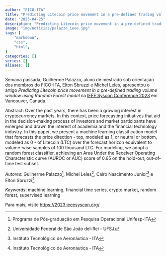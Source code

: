 ```yaml
---
author: "FICO-ITA"
title: "Predicting Litecoin price movement in a pre-defined trading volume window using Random Forest model."
date: "2023-04-25"
description: "Predicting Litecoin price movement in a pre-defined trading volume window using Random Forest model."
image: "img/noticias/palazzo_ieee.jpg"
tags: [
    "markdown",
    "css",
    "html",
]
categories: []
series: []
aliases: []
---
```


Semana passada, Guilherme Palazzo, aluno de mestrado sob orientação dos membros do FICO-ITA, Elton Sbruzzi e Michel Leles, apresentou o artigo *Predicting Litecoin price movement in a pre-defined trading volume window using Random Forest model* na [IEEE Syscon Conference 2023](https://2023.ieeesyscon.org/) em Vancouver, Canada.

Abstract: Over the past years, there has been a growing interest in cryptocurrency markets. In this context, price forecasting initiatives that aid in the decision-making process of investors and market participants have emerged and drawn the interest of academia and the financial technology industry. In this paper, we present a machine learning classification model that forecasts the price direction - top, modeled as 1, or neutral or bottom, modeled as 0 - of Litecoin (LTC) over the forecast horizon equivalent to volume-wise samples of 100 thousand LTC. For modeling, we adopt a random forest classifier, achieving an Area Under the Receiver Operating Characteristic curve (AUROC or AUC) score of 0.65 on the hold-out, out-of-time test subset.

*Autores*: Guilherme Palazzo[^1], Michel Leles[^2], Cairo Nascimento Junior[^3] e Elton Sbruzzi[^3]

[^1]: Programa de Pós-graduação em Pesquisa Operacional Unifesp-ITA
[^2]: Universidade Federal de São João del-Rei - UFSJ
[^3]: Instituto Tecnológico de Aeronáutica - ITA

*Keywords*: machine learning, financial time series, crypto market, random forest, supervised learning

Para mais, visite https://2023.ieeesyscon.org/